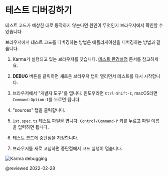 <!--
# Debugging tests
-->
# 테스트 디버깅하기

<!--
If your tests aren't working as you expect them to, you can inspect and debug them in the browser.

Debug specs in the browser in the same way that you debug an application.

1.  Reveal the Karma browser window.
    See [Set up testing](guide/testing#set-up-testing) if you need help with this step.

1.  Click the **DEBUG** button; it opens a new browser tab and re-runs the tests.
1.  Open the browser's "Developer Tools" \(`Ctrl-Shift-I` on Windows; `Command-Option-I` in macOS\).
1.  Pick the "sources" section.
1.  Open the `1st.spec.ts` test file \(Control/Command-P, then start typing the name of the file\).
1.  Set a breakpoint in the test.
1.  Refresh the browser, and it stops at the breakpoint.

<div class="lightbox">

<img alt="Karma debugging" src="generated/images/guide/testing/karma-1st-spec-debug.png">

</div>
-->
테스트 코드가 예상한 대로 동작하지 않는다면 원인이 무엇인지 브라우저에서 확인할 수 있습니다.

브라우저에서 테스트 코드를 디버깅하는 방법은 애플리케이션을 디버깅하는 방법과 같습니다.

1.  Karma가 실행되고 있는 브라우저를 찾습니다.
    [테스트 환경설정](guide/testing#set-up-testing) 문서를 참고하세요.

1.  **DEBUG** 버튼을 클릭하면 새로운 브라우저 탭이 열리면서 테스트를 다시 시작합니다.
1.  브라우저에서 "개발자 도구"를 엽니다. 윈도우라면 `Ctrl-Shift-I`, macOS라면 `Command-Option-I`를 누르면 됩니다.
1.  "sources" 탭을 클릭합니다.
1.  `1st.spec.ts` 테스트 파일을 엽니다. `Control/Command-P` 키를 누르고 파일 이름을 입력하면 됩니다.
1.  테스트 코드에 중단점을 지정합니다.
1.  브라우저를 새로 고침하면 중단점에서 코드 실행이 멈춥니다.

<div class="lightbox">

<img alt="Karma debugging" src="generated/images/guide/testing/karma-1st-spec-debug.png">

</div>


<!-- links -->

<!-- external links -->

<!-- end links -->

@reviewed 2022-02-28
